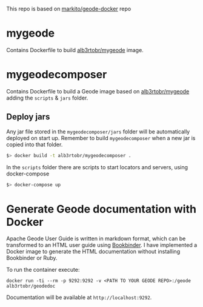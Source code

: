 This repo is based on [markito/geode-docker](https://github.com/markito/geode-docker) repo

# mygeode

Contains Dockerfile to build [alb3rtobr/mygeode](https://cloud.docker.com/u/alb3rtobr/repository/docker/alb3rtobr/mygeode) image. 


# mygeodecomposer

Contains Dockerfile to build a Geode image based on [alb3rtobr/mygeode](https://cloud.docker.com/u/alb3rtobr/repository/docker/alb3rtobr/mygeode) adding the `scripts` & `jars` folder.

## Deploy jars
Any jar file stored in the `mygeodecomposer/jars` folder will be automatically deployed on start up. Remember to build `mygeodecomposer` when a new jar is copied into that folder.

```bash
$> docker build -t alb3rtobr/mygeodecomposer .
```

In the `scripts` folder there are scripts to start locators and servers, using docker-compose

```bash
$> docker-compose up
```

# Generate Geode documentation with Docker

Apache Geode User Guide is written in markdown format, which can be transformed to an HTML user guide using [Bookbinder](https://github.com/pivotal-cf/bookbinder). I have implemented a Docker image to generate the HTML documentation without installing Bookbinder or Ruby.

To run the container execute:

`docker run -ti --rm -p 9292:9292 -v <PATH TO YOUR GEODE REPO>:/geode alb3rtobr/geodedoc`

Documentation will be available at `http://localhost:9292`.
